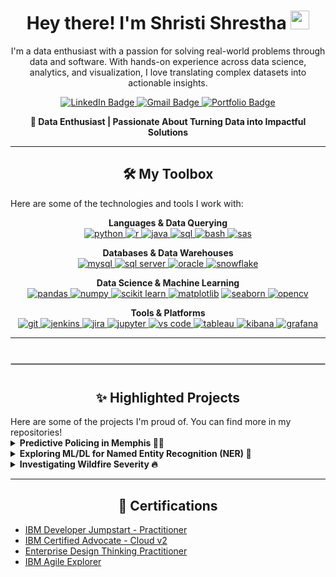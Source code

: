 <div id="header" align="center">
  <h1>
    Hey there! I'm Shristi Shrestha
    <img src="https://media.giphy.com/media/hvRJCLFzcasrR4ia7z/giphy.gif" width="30px"/>
  </h1>
  <p>
    I'm a data enthusiast with a passion for solving real-world problems through data and software. With hands-on experience across data science, analytics, and visualization, I love translating complex datasets into actionable insights.
  </p>
  <div id="badges">
    <a href="https://www.linkedin.com/in/shristi-stha/" target="_blank">
      <img src="https://img.shields.io/badge/LinkedIn-blue?style=for-the-badge&logo=linkedin&logoColor=0a66c2" alt="LinkedIn Badge"/>
    </a>
    <a href="mailto:shristi.stha33@gmail.com">
      <img src="https://img.shields.io/badge/Gmail-D14836?style=for-the-badge&logo=gmail&logoColor=d14836" alt="Gmail Badge"/>
    </a>
    <a href="https://shrististha.github.io">
      <img src="https://img.shields.io/badge/Portfolio-%232C5263?style=for-the-badge&logo=portfolio&logoColor=2c5263" alt="Portfolio Badge"/>
    </a>
  </div>
  <img src="https://komarev.com/ghpvc/?username=shristi-shrestha&style=flat-square&color=blueviolet" alt=""/>

  <b>🎯 Data Enthusiast | Passionate About Turning Data into Impactful Solutions</b>
</div>

---


<h2 align="center">🛠️ My Toolbox</h2>
Here are some of the technologies and tools I work with:

<p align="center">
  <strong>Languages & Data Querying</strong><br>
  <a href="https://www.python.org" target="_blank" rel="noreferrer"> <img src="https://img.shields.io/badge/python-3670A0?style=for-the-badge&logo=python&logoColor=ffd43b" alt="python"/> </a>
  <a href="https://www.r-project.org/" target="_blank" rel="noreferrer"> <img src="https://img.shields.io/badge/r-%23276DC3.svg?style=for-the-badge&logo=r&logoColor=276dc3" alt="r"/> </a>
  <a href="https://www.java.com" target="_blank" rel="noreferrer"> <img src="https://img.shields.io/badge/java-%23ED8B00.svg?style=for-the-badge&logo=openjdk&logoColor=ed8b00" alt="java"/> </a>
   <a href="https://www.python.org" target="_blank" rel="noreferrer"> <img src="https://img.shields.io/badge/SQL-CC2927?style=for-the-badge&logo=sql&logoColor=cc2927" alt="sql"/> </a>
  <a href="https://www.gnu.org/software/bash/" target="_blank" rel="noreferrer"> <img src="https://img.shields.io/badge/bash-%234EAA25.svg?style=for-the-badge&logo=gnubash&logoColor=4eaa25" alt="bash"/> </a>
  <a href="https://www.sas.com" target="_blank" rel="noreferrer"> <img src="https://img.shields.io/badge/SAS-007EC6?style=for-the-badge&logo=sas&logoColor=007ec6" alt="sas"/> </a>
</p>

<p align="center">
  <strong>Databases & Data Warehouses</strong><br>
  <a href="https://www.mysql.com/" target="_blank" rel="noreferrer"> <img src="https://img.shields.io/badge/mysql-%2300f.svg?style=for-the-badge&logo=mysql&logoColor=00758f" alt="mysql"/> </a>
  <a href="https://www.microsoft.com/en-us/sql-server" target="_blank" rel="noreferrer"> <img src="https://img.shields.io/badge/Microsoft%20SQL%20Server-CC2927?style=for-the-badge&logo=microsoft%20sql%20server&logoColor=cc2927" alt="sql server"/> </a>
  <a href="https://www.oracle.com/" target="_blank" rel="noreferrer"> <img src="https://img.shields.io/badge/Oracle-F80000?style=for-the-badge&logo=oracle&logoColor=f80000" alt="oracle"/> </a>
  <a href="https://www.snowflake.com/" target="_blank" rel="noreferrer"> <img src="https://img.shields.io/badge/Snowflake-29B5E8?style=for-the-badge&logo=snowflake&logoColor=29b5e8" alt="snowflake"/> </a>
</p>

<p align="center">
  <strong>Data Science & Machine Learning</strong><br>
  <a href="https://pandas.pydata.org/" target="_blank" rel="noreferrer"> <img src="https://img.shields.io/badge/pandas-%23150458.svg?style=for-the-badge&logo=pandas&logoColor=150458" alt="pandas"/> </a>
  <a href="https://numpy.org/" target="_blank" rel="noreferrer"> <img src="https://img.shields.io/badge/numpy-%23013243.svg?style=for-the-badge&logo=numpy&logoColor=013243" alt="numpy"/> </a>
  <a href="https://scikit-learn.org/" target="_blank" rel="noreferrer"> <img src="https://img.shields.io/badge/scikit--learn-%23F7931E.svg?style=for-the-badge&logo=scikit-learn&logoColor=f7931e" alt="scikit learn"/> </a>
  <a href="https://matplotlib.org/" target="_blank" rel="noreferrer"> <img src="https://img.shields.io/badge/Matplotlib-3776AB?style=for-the-badge&logo=Matplotlib&logoColor=ffffff" alt="matplotlib"/></a>
  <a href="https://seaborn.pydata.org/" target="_blank" rel="noreferrer"> <img src="https://img.shields.io/badge/seaborn-3776ab?style=for-the-badge&logo=seaborn&logoColor=3776ab" alt="seaborn"/> </a>
  <a href="https://opencv.org/" target="_blank" rel="noreferrer"> <img src="https://img.shields.io/badge/OpenCV-27338e?style=for-the-badge&logo=opencv&logoColor=27338e" alt="opencv"/> </a>
</p>

<p align="center">
  <strong>Tools & Platforms</strong><br>
  <a href="https://git-scm.com/" target="_blank" rel="noreferrer"> <img src="https://img.shields.io/badge/git-%23F05033.svg?style=for-the-badge&logo=git&logoColor=f05033" alt="git"/> </a>
  <a href="https://www.jenkins.io" target="_blank" rel="noreferrer"> <img src="https://img.shields.io/badge/jenkins-%232C5263.svg?style=for-the-badge&logo=jenkins&logoColor=2c5263" alt="jenkins"/> </a>
  <a href="https://www.atlassian.com/software/jira" target="_blank" rel="noreferrer"> <img src="https://img.shields.io/badge/jira-%230052CC.svg?style=for-the-badge&logo=jira&logoColor=0052cc" alt="jira"/> </a>
  <a href="https://jupyter.org/" target="_blank" rel="noreferrer"> <img src="https://img.shields.io/badge/jupyter-%23FA0F00.svg?style=for-the-badge&logo=jupyter&logoColor=fa0f00" alt="jupyter"/> </a>
  <a href="https://code.visualstudio.com/" target="_blank" rel="noreferrer"> <img src="https://img.shields.io/badge/VS%20Code-0078d7.svg?style=for-the-badge&logo=visual-studio-code&logoColor=0078d7" alt="vs code"/> </a>
  <a href="https://www.tableau.com/" target="_blank" rel="noreferrer"> <img src="https://img.shields.io/badge/tableau-E97627?style=for-the-badge&logo=tableau&logoColor=e97627" alt="tableau"/> </a>
  <a href="https://www.elastic.co/kibana" target="_blank" rel="noreferrer"> <img src="https://img.shields.io/badge/Kibana-005571?style=for-the-badge&logo=Kibana&logoColor=005571" alt="kibana"/> </a>
  <a href="https://grafana.com" target="_blank" rel="noreferrer"> <img src="https://img.shields.io/badge/grafana-%23F46800.svg?style=for-the-badge&logo=grafana&logoColor=f46800" alt="grafana"/> </a>
</p>

---
<hr style="border: 1px solid #ccc; margin: 40px 0;">
<h2 align="center">✨ Highlighted Projects</h2>
Here are some of the projects I'm proud of. You can find more in my repositories!

<details>
<summary><b>Predictive Policing in Memphis 👮‍♀️</b></summary>
<br>
In this project, I applied data science to the Memphis Police Department's public safety dataset. The goal was to derive insights that could help in the strategic deployment of law enforcement resources. I handled the entire data science lifecycle, from cleaning a massive dataset of over 640,000 crime records to developing Decision Tree and Random Forest models to predict crime severity.
<br><br>
<strong>Technologies Used:</strong> Python, Pandas, scikit-learn, NumPy, Matplotlib, Jupyter Notebook
<br><br>
<b><a href="https://github.com/shrististha/data-science-pred-memphis">View on GitHub</a></b>
</details>

<details>
<summary><b>Exploring ML/DL for Named Entity Recognition (NER) 📝</b></summary>
<br>
This project involved evaluating and comparing the performance of different models, including Conditional Random Fields (CRF), LSTM, BiLSTM, and a hybrid BiLSTM-CRF, in identifying and classifying named entities from unstructured text data using the Groningen Meaning Bank corpus.
<br><br>
<strong>Technologies Used:</strong> Python, Pandas, scikit-learn, Tensorflow, Keras, K-fold cross-validation, Jupyter Notebook
<br><br>
<b><a href="https://github.com/shrististha/ml-ner">View on GitHub</a></b>
</details>

<details>
<summary><b>Investigating Wildfire Severity 🔥</b></summary>
<br>
This project involved handling large and complex datasets from multiple sources to identify the key variables contributing to the spread of wildfires. I constructed several machine learning classification models, including Decision Trees, Random Forests, and Support Vector Machines, to classify wildfire severity.
<br><br>
<strong>Technologies Used:</strong> Python, Pandas, scikit-learn, imblearn, SMOTE, Jupyter Notebook, RapidMiner
<br><br>
<b><a href="https://github.com/shrististha/investigating-wildfire-severity-using-data-mining-and-machine">View on GitHub</a></b>
</details>

---

<h2 align="center">📜 Certifications</h2>

- [IBM Developer Jumpstart - Practitioner](https://www.credly.com/badges/98a0e1fe-4975-40dd-a5f7-fe489c725365/public_url)
- [IBM Certified Advocate - Cloud v2](https://www.credly.com/badges/030b2acc-8af2-41e9-9cf0-d702c6818bfe/public_url)
- [Enterprise Design Thinking Practitioner](https://www.credly.com/badges/1c0b61cc-3e8f-4d06-93bc-35a519233c45/public_url)
- [IBM Agile Explorer](https://www.credly.com/badges/c00e22e7-fda3-4361-81d3-88a01387293a/public_url)
